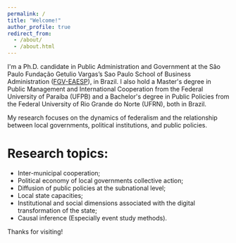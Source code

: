 ```yaml
---
permalink: /
title: "Welcome!"
author_profile: true
redirect_from: 
  - /about/
  - /about.html
---
```


I'm a Ph.D. candidate in Public Administration and Government at the São Paulo Fundação Getulio Vargas’s Sao Paulo School of Business Administration ([FGV-EAESP](https://eaesp.fgv.br/en)), in Brazil. I also hold a Master's degree in Public Management and International Cooperation from the Federal University of Paraíba (UFPB) and a Bachelor's degree in Public Policies from the Federal University of Rio Grande do Norte (UFRN), both in Brazil.

My research focuses on the dynamics of federalism and the relationship between local governments, political institutions, and public policies.

Research topics: 
======
* Inter-municipal cooperation;
* Political economy of local governments collective action;
* Diffusion of public policies at the subnational level;
* Local state capacities;
* Institutional and social dimensions associated with the digital transformation of the state;
* Causal inference (Especially event study methods).



Thanks for visiting!
